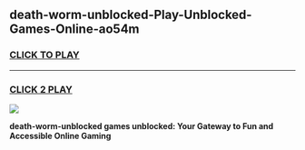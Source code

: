 
## death-worm-unblocked-Play-Unblocked-Games-Online-ao54m
<h3>
<a href="https://premium76.site?title=death-worm-unblocked&ref=25A">CLICK TO PLAY</a></h3>
<hr>

<h3>
<a href="https://premium76.site?title=death-worm-unblocked&ref=25A">CLICK 2 PLAY</a>
  
</h3>

<a href="https://premium76.site?title=death-worm-unblocked&ref=25A"><img src="https://clearcache.store/games.png"></a>


**death-worm-unblocked games unblocked: Your Gateway to Fun and Accessible Online Gaming**
